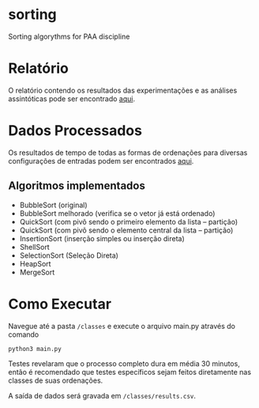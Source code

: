 # sorting
Sorting algorythms for PAA discipline

# Relatório
O relatório contendo os resultados das experimentações e as análises assintóticas pode ser encontrado [aqui](https://docs.google.com/document/d/1JouZd5x6Ylft655T2TfiniqZ8WH5X8JA4koLahuqc_Y/edit?usp=sharing).

# Dados Processados
Os resultados de tempo de todas as formas de ordenações para diversas configurações de entradas podem ser encontrados [aqui](https://docs.google.com/spreadsheets/d/1TJWT79Hvof3naa_keOJX1UVmijYtzdI9Lk3rt_j9_EQ/edit?usp=sharing).

## Algoritmos implementados

- BubbleSort (original)   
- BubbleSort melhorado (verifica se o vetor já está ordenado)   
- QuickSort (com pivô sendo o primeiro elemento da lista – partição)   
- QuickSort (com pivô sendo o elemento central da lista – partição)   
- InsertionSort (inserção simples ou inserção direta)   
- ShellSort   
- SelectionSort (Seleção Direta)   
- HeapSort   
- MergeSort   

# Como Executar

Navegue até a pasta `/classes` e execute o arquivo main.py através do comando   

`python3 main.py`

Testes revelaram que o processo completo dura em média 30 minutos, então é recomendado que testes específicos sejam feitos diretamente nas classes de suas ordenações.

A saída de dados será gravada em `/classes/results.csv`.
